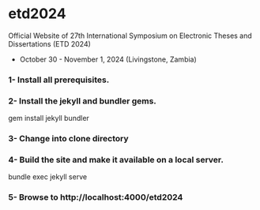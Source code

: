 # etd2024
Official Website of  27th International Symposium on Electronic Theses and Dissertations (ETD 2024)
- October 30 - November 1, 2024 (Livingstone, Zambia)

### 1- Install all prerequisites.
### 2- Install the jekyll and bundler gems.
   gem install jekyll bundler
### 3- Change into clone directory
### 4- Build the site and make it available on a local server.
   bundle exec jekyll serve
### 5- Browse to http://localhost:4000/etd2024
